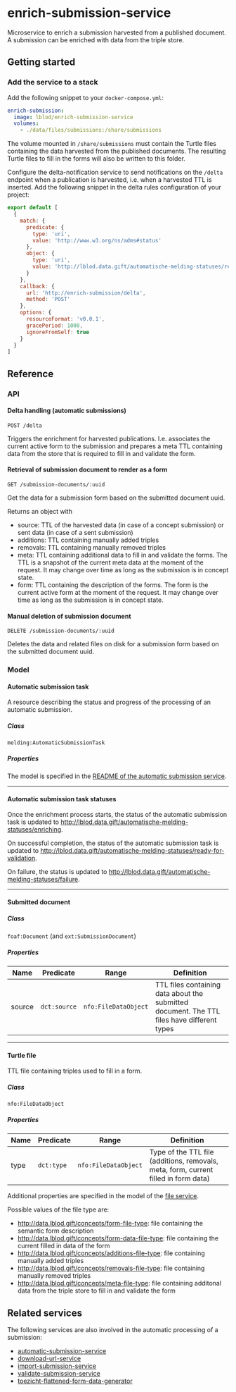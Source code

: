 # enrich-submission-service
Microservice to enrich a submission harvested from a published document. A submission can be enriched with data from the triple store.

## Getting started
### Add the service to a stack
Add the following snippet to your `docker-compose.yml`:

```yml
enrich-submission:
  image: lblod/enrich-submission-service
  volumes:
    - ./data/files/submissions:/share/submissions
```

The volume mounted in `/share/submissions` must contain the Turtle files containing the data harvested from the published documents. The resulting Turtle files to fill in the forms will also be written to this folder.

Configure the delta-notification service to send notifications on the `/delta` endpoint when a publication is harvested, i.e. when a harvested TTL is inserted. Add the following snippet in the delta rules configuration of your project:

```javascript
export default [
  {
    match: {
      predicate: {
        type: 'uri',
        value: 'http://www.w3.org/ns/adms#status'
      },
      object: {
        type: 'uri',
        value: 'http://lblod.data.gift/automatische-melding-statuses/ready-for-enrichment'
      }
    },
    callback: {
      url: 'http://enrich-submission/delta',
      method: 'POST'
    },
    options: {
      resourceFormat: 'v0.0.1',
      gracePeriod: 1000,
      ignoreFromSelf: true
    }
  }
]
```

## Reference
### API
#### Delta handling (automatic submissions)
```
POST /delta
```
Triggers the enrichment for harvested publications. I.e. associates the current active form to the submission and prepares a meta TTL containing data from the store that is required to fill in and validate the form.

#### Retrieval of submission document to render as a form
```
GET /submission-documents/:uuid
```
Get the data for a submission form based on the submitted document uuid.

Returns an object with
* source: TTL of the harvested data (in case of a concept submission) or sent data (in case of a sent submission)
* additions: TTL containing manually added triples
* removals: TTL containing manually removed triples
* meta: TTL containing additional data to fill in and validate the forms. The TTL is a snapshot of the current meta data at the moment of the request. It may change over time as long as the submission is in concept state.
* form: TTL containing the description of the forms. The form is the current active form at the moment of the request. It may change over time as long as the submission is in concept state.


#### Manual deletion of submission document
```
DELETE /submission-documents/:uuid
```
Deletes the data and related files on disk for a submission form based on the submitted document uuid.

### Model
#### Automatic submission task
A resource describing the status and progress of the processing of an automatic submission.

##### Class
`melding:AutomaticSubmissionTask`

##### Properties
The model is specified in the [README of the automatic submission service](https://github.com/lblod/automatic-submission-service#model).
___
#### Automatic submission task statuses
Once the enrichment process starts, the status of the automatic submission task is updated to http://lblod.data.gift/automatische-melding-statuses/enriching.

On successful completion, the status of the automatic submission task is updated to http://lblod.data.gift/automatische-melding-statuses/ready-for-validation.

On failure, the status is updated to http://lblod.data.gift/automatische-melding-statuses/failure.
___
#### Submitted document
##### Class
`foaf:Document` (and `ext:SubmissionDocument`)

##### Properties
| Name   | Predicate    | Range                | Definition                                                                                 |
|--------|--------------|----------------------|--------------------------------------------------------------------------------------------|
| source | `dct:source` | `nfo:FileDataObject` | TTL files containing data about the submitted document. The TTL files have different types |

___
#### Turtle file
TTL file containing triples used to fill in a form.

##### Class
`nfo:FileDataObject`

##### Properties
| Name | Predicate    | Range                | Definition                                                                                                                                   |
|------|--------------|----------------------|----------------------------------------------------------------------------------------------------------------------------------------------|
| type | `dct:type` | `nfo:FileDataObject` | Type of the TTL file (additions, removals, meta, form, current filled in form data) |

Additional properties are specified in the model of the [file service](https://github.com/mu-semtech/file-service#resources).

Possible values of the file type are:
* http://data.lblod.gift/concepts/form-file-type: file containing the semantic form description
* http://data.lblod.gift/concepts/form-data-file-type: file containing the current filled in data of the form
* http://data.lblod.gift/concepts/additions-file-type: file containing manually added triples
* http://data.lblod.gift/concepts/removals-file-type: file containing manually removed triples
* http://data.lblod.gift/concepts/meta-file-type: file containing additonal data from the triple store to fill in and validate the form

## Related services
The following services are also involved in the automatic processing of a submission:
* [automatic-submission-service](https://github.com/lblod/automatic-submission-service)
* [download-url-service](https://github.com/lblod/download-url-service)
* [import-submission-service](https://github.com/lblod/import-submission-service)
* [validate-submission-service](https://github.com/lblod/validate-submission-service)
* [toezicht-flattened-form-data-generator](https://github.com/lblod/toezicht-flattened-form-data-generator)

